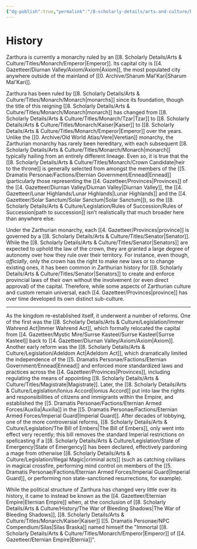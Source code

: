 ```yaml
---
{"dg-publish":true,"permalink":"/8-scholarly-details/arts-and-culture/history/history/","noteIcon":""}
---
```


# History

Zarthura is currently a monarchy ruled by an [[8. Scholarly Details/Arts & Culture/Titles/Monarch/Emperor\|Emperor]]. Its capital city is [[4. Gazetteer/Diurnan Valley/Axiom/Axiom\|Axiom]], the most populated city anywhere outside of the mainland of [[0. Archive/Sharum Mal'Kari\|Sharum Mal'Kari]]. 

Zarthura has been ruled by [[8. Scholarly Details/Arts & Culture/Titles/Monarch/Monarch\|monarchs]] since its foundation, though the title of this reigning [[8. Scholarly Details/Arts & Culture/Titles/Monarch/Monarch\|monarch]] has changed from [[8. Scholarly Details/Arts & Culture/Titles/Monarch/Tzar\|Tzar]] to [[8. Scholarly Details/Arts & Culture/Titles/Monarch/Kaiser\|Kaiser]] to [[8. Scholarly Details/Arts & Culture/Titles/Monarch/Emperor\|Emperor]] over the years. Unlike the [[0. Archive/Old World Atlas/Vere\|Veretian]] monarchy, the Zarthurian monarchy has rarely been hereditary, with each subsequent [[8. Scholarly Details/Arts & Culture/Titles/Monarch/Monarch\|monarch]] typically hailing from an entirely different lineage. Even so, it is true that the [[8. Scholarly Details/Arts & Culture/Titles/Monarch/Crown Candidate\|heir to the throne]] is generally selected from amongst the members of the [[5. Dramatis Personae/Factions/Eternian Government/Ennead\|Ennead]] (particularly those representing the [[4. Gazetteer/Provinces\|Provinces]] of the [[4. Gazetteer/Diurnan Valley/Diurnan Valley\|Diurnan Valley]], the [[4. Gazetteer/Lunar Highlands/Lunar Highlands\|Lunar Highlands]] and the [[4. Gazetteer/Solar Sanctum/Solar Sanctum\|Solar Sanctum]]), so the [[8. Scholarly Details/Arts & Culture/Legislation/Rules of Succession/Rules of Succession\|path to succession]] isn't realistically that much broader here than anywhere else. 

Under the Zarthurian monarchy, each [[4. Gazetteer/Provinces\|province]] is governed by a [[8. Scholarly Details/Arts & Culture/Titles/Senator\|Senator]]. While the [[8. Scholarly Details/Arts & Culture/Titles/Senator\|Senators]] are expected to uphold the law of the crown, they are granted a large degree of autonomy over how they rule over their territory. For instance, even though, *officially*, only the crown has the right to make new laws or to change existing ones, it has been common in Zarthurian history for [[8. Scholarly Details/Arts & Culture/Titles/Senator\|Senators]] to create and enforce provincial laws of their own without the involvement (or even direct approval) of the capital. Therefore, while some aspects of Zarthurian culture and custom remain universal, each [[4. Gazetteer/Provinces\|province]] has over time developed its own distinct sub-culture.

---

As the kingdom re-established itself, it underwent a number of reforms. One of the first was the [[8. Scholarly Details/Arts & Culture/Legislation/Immer Wahrend Act\|Immer Wahrend Act]], which formally relocated the capital from [[4. Gazetteer/Mystic Mire/Surrse Kasteel/Surrse Kasteel\|Surrse Kasteel]] back to [[4. Gazetteer/Diurnan Valley/Axiom/Axiom\|Axiom]]. Another early reform was the [[8. Scholarly Details/Arts & Culture/Legislation/Adeldom Act\|Adeldom Act]], which dramatically limited the independence of the [[5. Dramatis Personae/Factions/Eternian Government/Ennead\|Ennead]] and enforced more standardized laws and practices across the [[4. Gazetteer/Provinces\|Provinces]], including regulating the means of appointing [[8. Scholarly Details/Arts & Culture/Titles/Magistrate\|Magistrate]]. Later, the [[8. Scholarly Details/Arts & Culture/Legislation/Ionius Accord\|Ionius Accord]] put into law the rights and responsibilities of citizens and immigrants within the Empire, and established the [[5. Dramatis Personae/Factions/Eternian Armed Forces/Auxilia\|Auxilia]] in the [[5. Dramatis Personae/Factions/Eternian Armed Forces/Imperial Guard\|Imperial Guard]]. After decades of lobbying, one of the more controversial reforms, [[8. Scholarly Details/Arts & Culture/Legislation/The Bill of Embers\|The Bill of Embers]], only went into effect very recently; this bill removes the standard Imperial restrictions on spellcasting if a [[8. Scholarly Details/Arts & Culture/Legislation/State of Emergency\|State of Emergency]] has been declared, effectively pardoning a mage from otherwise [[8. Scholarly Details/Arts & Culture/Legislation/Illegal Magic\|criminal acts]] (such as catching civilians in magical crossfire, performing mind control on members of the [[5. Dramatis Personae/Factions/Eternian Armed Forces/Imperial Guard\|Imperial Guard]], or performing non state-sanctioned resurrections, for example). 

While the political structure of Zarthura has changed very little over its history, it came to instead be known as the [[4. Gazetteer/Eternian Empire\|Eternian Empire]] when, at the conclusion of [[8. Scholarly Details/Arts & Culture/History/The War of Bleeding Shadows\|The War of Bleeding Shadows]], [[8. Scholarly Details/Arts & Culture/Titles/Monarch/Kaiser\|Kaiser]] [[5. Dramatis Personae/NPC Compendium/Silas\|Silas Braska]] named himself the "Immortal [[8. Scholarly Details/Arts & Culture/Titles/Monarch/Emperor\|Emperor]] of [[4. Gazetteer/Eternian Empire\|Eternia]]". 
